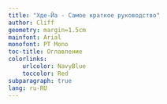 ```yaml
---
title: "Хде-Йа - Самое краткое руководство"
author: Cliff
geometry: margin=1.5cm
mainfont: Arial
monofont: PT Mono
toc-title: Оглавление
colorlinks:
    urlcolor: NavyBlue
    toccolor: Red
subparagraph: true
lang: ru-RU
---
```



